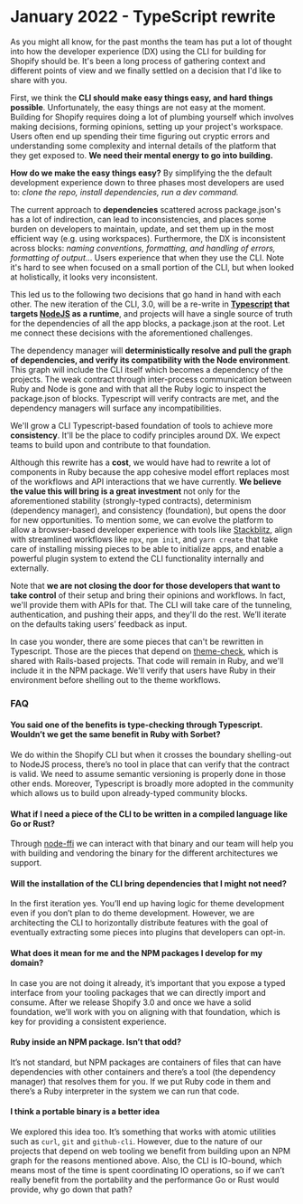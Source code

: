 # January 2022 - TypeScript rewrite

As you might all know, for the past months the team has put a lot of thought into how the developer experience (DX) using the CLI for building for Shopify should be. It's been a long process of gathering context and different points of view and we finally settled on a decision that I'd like to share with you.

First, we think the **CLI should make easy things easy, and hard things possible**. Unfortunately, the easy things are not easy at the moment. Building for Shopify requires doing a lot of plumbing yourself which involves making decisions, forming opinions, setting up your project's workspace. Users often end up spending their time figuring out cryptic errors and understanding some complexity and internal details of the platform that they get exposed to. **We need their mental energy to go into building.**

**How do we make the easy things easy?** By simplifying the the default development experience down to three phases most developers are used to: *clone the repo, install dependencies, run a dev command.*

The current approach to **dependencies** scattered across package.json's has a lot of indirection, can lead to inconsistencies, and places some burden on developers to maintain, update, and set them up in the most efficient way (e.g. using workspaces). Furthermore, the DX is inconsistent across blocks: *naming conventions, formatting, and handling of errors, formatting of output..*. Users experience that when they use the CLI. Note it's hard to see when focused on a small portion of the CLI, but when looked at holistically, it looks very inconsistent.

This led us to the following two decisions that go hand in hand with each other. The new iteration of the CLI, 3.0, will be a re-write in **[Typescript](https://www.typescriptlang.org/) that targets [NodeJS](https://nodejs.org/en/) as a runtime**, and projects will have a single source of truth for the dependencies of all the app blocks, a package.json at the root. Let me connect these decisions with the aforementioned challenges.

The dependency manager will **deterministically resolve and pull the graph of dependencies, and verify its compatibility with the Node environment**. This graph will include the CLI itself which becomes a dependency of the projects. The weak contract through inter-process communication between Ruby and Node is gone and with that all the Ruby logic to inspect the package.json of blocks. Typescript will verify contracts are met, and the dependency managers will surface any incompatibilities.

We'll grow a CLI Typescript-based foundation of tools to achieve more **consistency**. It'll be the place to codify principles around DX. We expect teams to build upon and contribute to that foundation.

Although this rewrite has a **cost**, we would have had to rewrite a lot of components in Ruby because the app cohesive model effort replaces most of the workflows and API interactions that we have currently. **We believe the value this will bring is a great investment** not only for the aforementioned stability (strongly-typed contracts), determinism (dependency manager), and consistency (foundation), but opens the door for new opportunities. To mention some, we can evolve the platform to allow a browser-based developer experience with tools like [Stackblitz](https://stackblitz.com/), align with streamlined workflows like `npx`, `npm init`, and `yarn create` that take care of installing missing pieces to be able to initialize apps, and enable a powerful plugin system to extend the CLI functionality internally and externally.

Note that **we are not closing the door for those developers that want to take control** of their setup and bring their opinions and workflows. In fact, we'll provide them with APIs for that. The CLI will take care of the tunneling, authentication, and pushing their apps, and they'll do the rest. We’ll iterate on the defaults taking users’ feedback as input.

In case you wonder, there are some pieces that can't be rewritten in Typescript. Those are the pieces that depend on [theme-check](https://github.com/shopify/theme-check), which is shared with Rails-based projects. That code will remain in Ruby, and we'll include it in the NPM package. We'll verify that users have Ruby in their environment before shelling out to the theme workflows.

### FAQ

#### You said one of the benefits is type-checking through Typescript. Wouldn’t we get the same benefit in Ruby with Sorbet?

We do within the Shopify CLI but when it crosses the boundary shelling-out to NodeJS process, there’s no tool in place that can verify that the contract is valid. We need to assume semantic versioning is properly done in those other ends. Moreover, Typescript is broadly more adopted in the community which allows us to build upon already-typed community blocks.

#### What if I need a piece of the CLI to be written in a compiled language like Go or Rust?

Through [node-ffi](https://github.com/node-ffi/node-ffi) we can interact with that binary and our team will help you with building and vendoring the binary for the different architectures we support.

#### Will the installation of the CLI bring dependencies that I might not need?

In the first iteration yes. You’ll end up having logic for theme development even if you don’t plan to do theme development. However, we are architecting the CLI to horizontally distribute features with the goal of eventually extracting some pieces into plugins that developers can opt-in.

#### What does it mean for me and the NPM packages I develop for my domain?

In case you are not doing it already, it’s important that you expose a typed interface from your tooling packages that we can directly import and consume. After we release Shopify 3.0 and once we have a solid foundation, we’ll work with you on aligning with that foundation, which is key for providing a consistent experience.

#### Ruby inside an NPM package. Isn’t that odd?

It’s not standard, but NPM packages are containers of files that can have dependencies with other containers and there’s a tool (the dependency manager) that resolves them for you. If we put Ruby code in them and there’s a Ruby interpreter in the system we can run that code.

#### I think a portable binary is a better idea

We explored this idea too. It’s something that works with atomic utilities such as `curl`, `git` and `github-cli`. However, due to the nature of our projects that depend on web tooling we benefit from building upon an NPM graph for the reasons mentioned above. Also, the CLI is IO-bound, which means most of the time is spent coordinating IO operations, so if we can’t really benefit from the portability and the performance Go or Rust would provide, why go down that path?
